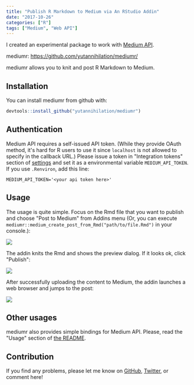 ```yaml
---
title: "Publish R Markdown to Medium via An RStudio Addin"
date: "2017-10-26"
categories: ["R"]
tags: ["Medium", "Web API"]
---
```


I created an experimental package to work with [Medium API](https://github.com/Medium/medium-api-docs).

mediumr:
https://github.com/yutannihilation/mediumr/

mediumr allows you to knit and post R Markdown to Medium.

## Installation

You can install mediumr from github with:

```r
devtools::install_github("yutannihilation/mediumr")
```

## Authentication

Medium API requires a self-issued API token. (While they provide OAuth method, it's hard for R users to use it since `localhost` is not allowed to specify in the callback URL.) Please issue a token in "Integration tokens" section of [settings](https://medium.com/me/settings) and set it as a environmental variable `MEDIUM_API_TOKEN`. If you use `.Renviron`, add this line:

```
MEDIUM_API_TOKEN='<your api token here>'
```

## Usage

The usage is quite simple. Focus on the Rmd file that you want to publish and choose "Post to Medium" from Addins menu
(Or, you can execute `mediumr::medium_create_post_from_Rmd("path/to/file.Rmd")` in your console.):

![](/images/2017-10-26-screenshot_addin.png)

The addin knits the Rmd and shows the preview dialog. If it looks ok, click "Publish":

![](/images/2017-10-26-screenshot.png)

After successfully uploading the content to Medium, the addin launches a web browser and jumps to the post:

![](/images/2017-10-26-screenshot_medium.png)

## Other usages

mediumr also provides simple bindings for Medium API. Please, read the "Usage" section of [the README](https://github.com/yutannihilation/mediumr/#usage).

## Contribution

If you find any problems, please let me know on [GitHub](https://github.com/yutannihilation/mediumr/), [Twitter](https://twitter.com/yutannihilation), or comment here!